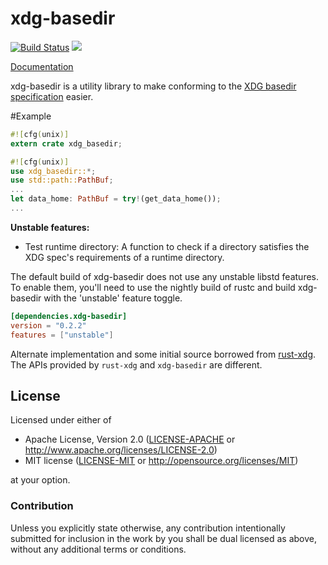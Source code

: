 xdg-basedir
====

[![Build Status](https://travis-ci.org/kiran-kp/xdg-basedir.svg)](https://travis-ci.org/kiran-kp/xdg-basedir) [![](http://meritbadge.herokuapp.com/xdg-basedir)](https://crates.io/crates/xdg-basedir)

[Documentation](http://kiran-kp.github.io/xdg-basedir/xdg_basedir/index.html)

xdg-basedir is a utility library to make conforming to the
[XDG basedir specification](http://standards.freedesktop.org/basedir-spec/basedir-spec-latest.html) easier.

#Example
```rust
#![cfg(unix)]
extern crate xdg_basedir;

#![cfg(unix)]
use xdg_basedir::*;
use std::path::PathBuf;
...
let data_home: PathBuf = try!(get_data_home());
...
```

**Unstable features:**
- Test runtime directory: A function to check if a directory satisfies the XDG spec's requirements of a runtime directory.

The default build of xdg-basedir does not use any unstable libstd features. To enable them, you'll need to use the nightly build of rustc and build xdg-basedir with the 'unstable' feature toggle.

```toml
[dependencies.xdg-basedir]
version = "0.2.2"
features = ["unstable"]
```

Alternate implementation and some initial source borrowed from [rust-xdg](https://github.com/o11c/rust-xdg).
The APIs provided by ```rust-xdg``` and ```xdg-basedir``` are different.

## License

Licensed under either of
 * Apache License, Version 2.0 ([LICENSE-APACHE](LICENSE-APACHE) or http://www.apache.org/licenses/LICENSE-2.0)
 * MIT license ([LICENSE-MIT](LICENSE-MIT) or http://opensource.org/licenses/MIT)

at your option.

### Contribution

Unless you explicitly state otherwise, any contribution intentionally submitted for inclusion in the work by you shall be dual licensed as above, without any additional terms or conditions.
